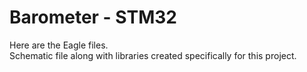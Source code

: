 # Barometer - STM32

Here are the Eagle files.  
Schematic file along with libraries created specifically for this project.
